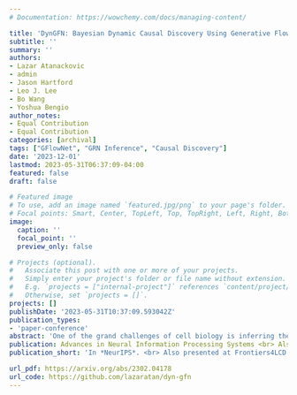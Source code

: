 ```yaml
---
# Documentation: https://wowchemy.com/docs/managing-content/

title: 'DynGFN: Bayesian Dynamic Causal Discovery Using Generative Flow Networks'
subtitle: ''
summary: ''
authors:
- Lazar Atanackovic
- admin
- Jason Hartford
- Leo J. Lee
- Bo Wang
- Yoshua Bengio
author_notes:
- Equal Contribution
- Equal Contribution
categories: [archival]
tags: ["GFlowNet", "GRN Inference", "Causal Discovery"]
date: '2023-12-01'
lastmod: 2023-05-31T06:37:09-04:00
featured: false
draft: false

# Featured image
# To use, add an image named `featured.jpg/png` to your page's folder.
# Focal points: Smart, Center, TopLeft, Top, TopRight, Left, Right, BottomLeft, Bottom, BottomRight.
image:
  caption: ''
  focal_point: ''
  preview_only: false

# Projects (optional).
#   Associate this post with one or more of your projects.
#   Simply enter your project's folder or file name without extension.
#   E.g. `projects = ["internal-project"]` references `content/project/deep-learning/index.md`.
#   Otherwise, set `projects = []`.
projects: []
publishDate: '2023-05-31T10:37:09.593042Z'
publication_types:
- 'paper-conference'
abstract: 'One of the grand challenges of cell biology is inferring the gene regulatory network (GRN) which describes interactions between genes and their products that control gene expression and cellular function. We can treat this as a causal discovery problem but with two non-standard challenges: (1) regulatory networks are inherently cyclic so we should not model a GRN as a directed acyclic graph (DAG), and (2) observations have significant measurement noise, so for typical sample sizes there will always be a large equivalence class of graphs that are likely given the data, and we want methods that capture this uncertainty. Existing methods either focus on challenge (1), identifying *cyclic* structure from dynamics, or on challenge (2) learning complex Bayesian *posteriors* over DAGs, but not both. In this paper we leverage the fact that it is possible to estimate the ``velocity'' of gene expression with *RNA velocity* techniques to develop an approach that addresses both challenges. Because we have access to velocity information, we can treat the Bayesian structure learning problem as a problem of sparse identification of a dynamical system, capturing cyclic feedback loops through time. Since our objective is to model uncertainty over discrete structures, we leverage Generative Flow Networks (GFlowNets) to estimate the posterior distribution over the combinatorial space of possible sparse dependencies. Our results indicate that our method learns posteriors that better encapsulate the distributions of cyclic structures compared to counterpart state-of-the-art Bayesian structure learning approaches.'
publication: Advances in Neural Information Processing Systems <br> Also presented at a causal view on dynamical systems workshop @ NeurIPS 2022
publication_short: 'In *NeurIPS*. <br> Also presented at Frontiers4LCD Workshop @ NeurIPS 2022'

url_pdf: https://arxiv.org/abs/2302.04178
url_code: https://github.com/lazaratan/dyn-gfn
---
```

